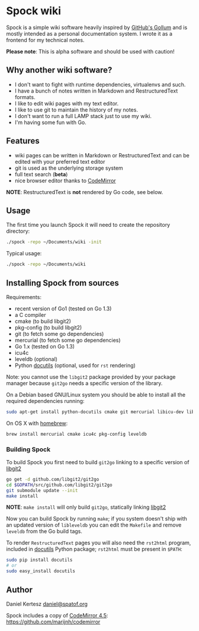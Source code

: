 # Spock wiki

Spock is a simple wiki software heavily inspired by
[GitHub's Gollum][Gollum] and is mostly intended as a personal
documentation system. I wrote it as a frontend for my technical notes.

[Gollum]: https://github.com/gollum/gollum

**Please note**: This is alpha software and should be used with caution!

## Why another wiki software?

- I don't want to fight with runtime dependencies, virtualenvs and such.
- I have a bunch of notes written in Markdown and RestructuredText formats.
- I like to edit wiki pages with my text editor.
- I like to use git to maintain the history of my notes.
- I don't want to run a full LAMP stack just to use my wiki.
- I'm having some fun with Go.

## Features

- wiki pages can be written in Markdown or RestructuredText and can be
  edited with your preferred text editor
- git is used as the underlying storage system
- full text search (**beta**)
- nice browser editor thanks to [CodeMirror](http://codemirror.net)

**NOTE**: RestructuredText is **not** rendered by Go code, see below.

## Usage

The first time you launch Spock it will need to create the repository directory:

```bash
./spock -repo ~/Documents/wiki -init
```

Typical usage:

```bash
./spock -repo ~/Documents/wiki
```

## Installing Spock from sources

Requirements:

- recent version of Go1 (tested on Go 1.3)
- a C compiler
- cmake (to build libgit2)
- pkg-config (to build libgit2)
- git (to fetch some go dependencies)
- mercurial (to fetch some go dependencies)
- Go 1.x (tested on Go 1.3)
- icu4c
- leveldb (optional)
- Python [docutils][docutils] (optional, used for `rst` rendering)

Note: you cannot use the `libgit2` package provided by your package manager because
`git2go` needs a specific version of the library.

On a Debian based GNU/Linux system you should be able to install all the
required dependencies running:

```bash
sudo apt-get install python-docutils cmake git mercurial libicu-dev libleveldb-dev
```

On OS X with [homebrew](http://brew.sh):

```bash
brew install mercurial cmake icu4c pkg-config leveldb
```

### Building Spock

To build Spock you first need to build `git2go` linking to a specific
version of [libgit2][libgit2]

```bash
go get -d github.com/libgit2/git2go
cd $GOPATH/src/github.com/libgit2/git2go
git submodule update --init
make install
```

**NOTE**: `make install` will only build `git2go`, statically linking [libgit2][libgit2]

Now you can build Spock by running `make`; if you system doesn't ship with an updated
version of `libleveldb` you can edit the `Makefile` and remove `leveldb` from the Go
build tags.

To render `RestructuredText` pages you will also need the `rst2html`
program, included in [docutils][docutils] Python package; `rst2html`
must be present in `$PATH`:

```bash
sudo pip install docutils
# or
sudo easy_install docutils
```

## Author

Daniel Kertesz <daniel@spatof.org>

Spock includes a copy of [CodeMirror 4.5](http://codemirror.net/): https://github.com/marijnh/codemirror 

[libgit2]: https://libgit2.github.com/

[git2go]: https://github.com/libgit2/git2go

[docutils]: http://docutils.sourceforge.net/
